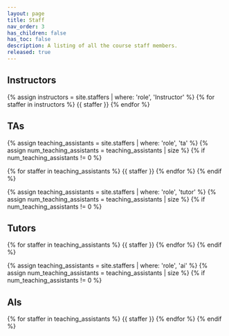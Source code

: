 ```yaml
---
layout: page
title: Staff
nav_order: 3
has_children: false
has_toc: false
description: A listing of all the course staff members.
released: true
---
```


## Instructors

<div class="role">
{% assign instructors = site.staffers | where: 'role', 'Instructor' %}
{% for staffer in instructors %}
{{ staffer }}
{% endfor %}
</div>

## TAs

<div class="role">
{% assign teaching_assistants = site.staffers | where: 'role', 'ta' %}
{% assign num_teaching_assistants = teaching_assistants | size %}
{% if num_teaching_assistants != 0 %}

{% for staffer in teaching_assistants %}
{{ staffer }}
{% endfor %}
{% endif %}

{% assign teaching_assistants = site.staffers | where: 'role', 'tutor' %}
{% assign num_teaching_assistants = teaching_assistants | size %}
{% if num_teaching_assistants != 0 %}
</div>

## Tutors

<div class="role">
{% for staffer in teaching_assistants %}
{{ staffer }}
{% endfor %}
{% endif %}
</div>

{% assign teaching_assistants = site.staffers | where: 'role', 'ai' %}
{% assign num_teaching_assistants = teaching_assistants | size %}
{% if num_teaching_assistants != 0 %}

## AIs

<div class="role">
{% for staffer in teaching_assistants %}
{{ staffer }}
{% endfor %}
{% endif %}
</div>

